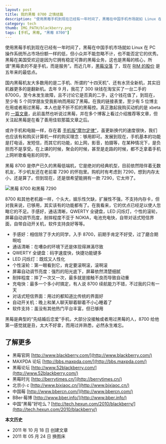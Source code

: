 ```yaml
---
layout: post
title: 我的黑莓 8700 之情结篇
description: "使用黑莓手机到现在已经有一年时间了，黑莓在中国手机市场就如 Linux 在 PC 操作系统所占市场份额一样的低，但小众并不能忽略不计，也不能否定它的优秀。黑莓在美国受欢迎是因为它拥有稳定可靠的黑莓业务，这也是黑莓的核心，所谓“黑莓卖的不是手机，而是服务”。"
category: tech
thumb: IMG_PATH/blackberry.png
tags: [手机, 黑莓, "黑莓 8700"]
---
```


使用黑莓手机到现在已经有一年时间了，黑莓在中国手机市场就如 Linux 在 PC 操作系统所占市场份额一样的低，但小众并不能忽略不计，也不能否定它的优秀。黑莓在美国受欢迎是因为它拥有稳定可靠的黑莓业务，这也是黑莓的核心，所谓“黑莓卖的不是手机，而是服务”。而近几年，[黑莓没落](http://tech.sina.com.cn/t/2011-08-04/17265883774.shtml) 了，现在 [RIM 的股价](http://www.google.com/finance?chdnp=1&chdd=1&chds=1&chdv=1&chvs=maximized&chdeh=0&chfdeh=0&chdet=1318842441370&chddm=492660&chls=IntervalBasedLine&q=NASDAQ:RIMM&ntsp=0) 是五年来的最低点。

国内黑莓机友大多数用的是二手机、所谓的“十四天机”、还有水货全新机，其实旧机器更多的是翻新机。去年 9 月，我花了 300 块钱在淘宝买了一台二手的 8700G，至今未发生故障，且不讨论它是否真的二手，这个钱花值了，到现在，至少有 5 个同学朋友受我影响而用起了黑莓。在我的链接表里，至少有 5 位博主在用或者用过黑莓，本人也是不折不扣的黑莓控。真正激起我购买动机的是 xbeta 的 [一篇文章](http://xbeta.info/mobile.htm)，此前虽然也听说过黑莓，并在多个博客上看过介绍推荐等文章，但关注起黑莓是在看了善用佳软那篇文章之后。

或许手机和电脑一样，存在着 [手机版“摩尔定律”](http://content.businessvalue.com.cn/post/3999.html)，虽更新换代的速度很快，我们也应该有和购买计算机一样的购买理念：够用即可。发展到现在，手机基本的功能是打电话，发短信，而其它的功能，如上网，影音，拍摄等，在某种情况下，是负担而不是享受。在上课的时候，聚会的时候，甚至是走路的时候，都不乏拿着手机上网听歌看电影的同学。

黑莓 8700 是停产已久的黑莓低端机，它是绝对的经典机型，目前依然陪伴着无数机友，不少机友还在老前辈 7290 的怀抱里。购机时有考虑到 7290，想到内存太小，还是算了。但到现在，还是很希望能拥有一款 7290，它太帅了。

![黑莓 8700 和黑莓 7290]({{site.IMG_PATH}}/the-complex-of-blackberry.jpg)

8700 和其他老机器一样，个头大，娱乐性欠缺，扩展性不强，不支持内存卡，但对我来说，已够用，其实该有的功能都有了。在我看来，它的优点已经足以使人忽略它的不足。手感好，通话清晰，QWERTY 全键盘，LED 闪烁灯，个性的滚轮，屏幕自动调节亮度，耐摔程度不亚于 NOKIA，电池充电快，自带对话式短信界面，自带自动开关机，软件支持良好等等。

* 手感好：相信除了手大的同学，入手 8700，前期手肯定不好受，过了磨合期啊哈
* 通话清晰：在嘈杂的环境下还是体现得淋漓尽致
* QWERTY 全键盘：码字速度快，快捷功能键多
* LED 闪烁灯：既炫又人性化
* 个性滚轮：第一眼看到它，肯定要滚啊滚，滚啊滚
* 屏幕自动调节亮度：强烈的阳光底下，屏幕依然清楚细腻
* 耐摔程度：摔了一次又一次，最多就是接触不良而导致自动重
* 充电快：最多一个多小时搞定，有人说 8700 续航能力不错，不过我的只有一天
* 对话式短信界面：用过的都知道比传统的界面好
* 自动开关机：晚上和某人聊天聊着聊着不小心睡着了
* 软件支持：虽没有其他热门平台丰富，但已够用

黑莓是典型的“先结婚后恋爱”手机，大部分没接触或者用过黑莓的人，8700 给他第一感觉就是丑，太大不好拿，而用过并熟悉，必然永生难忘。

## 了解更多

* 黑莓官网 [http://www.blackberry.com/](http://www.blackberry.com/)
* MAXPDA 论坛 [http://bbs.maxpda.com/](http://bbs.maxpda.com/)
* 黑莓论坛 [http://www.52blackberry.com/](http://www.52blackberry.com/)
* 黑莓时光 [http://berrytimes.cn/](http://berrytimes.cn/)
* 北京小 c [http://www.bjxiaoc.cn/](http://www.bjxiaoc.cn/)
* 中国莓 [http://www.bbercn.com/](http://www.bbercn.com/)
* BBer·莓博 [http://www.bber.info/](http://www.bber.info/)
* 中国“黑莓”好吃么？[http://tech.hexun.com/2010/blackberry/](http://tech.hexun.com/2010/blackberry/)

**本文历史**

* 2011 年 10 月 18 日 创建文章
* 2011 年 05 月 24 日 换图床
